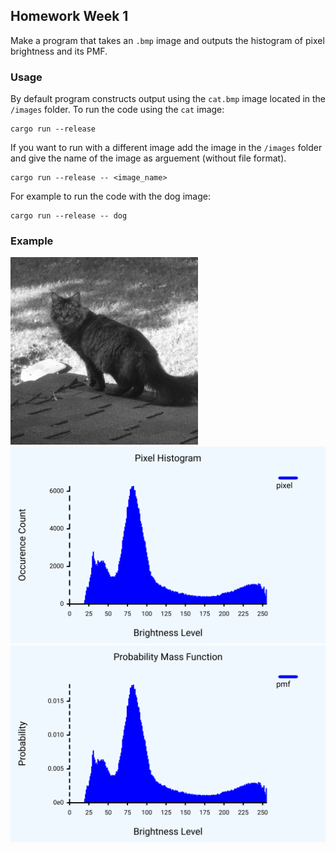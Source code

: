 ## Homework Week 1

Make a program that takes an `.bmp` image and outputs the histogram of pixel brightness and its PMF.

### Usage

By default program constructs output using the `cat.bmp` image located in the `/images` folder. To run the code using the `cat` image:

```
cargo run --release
```
If you want to run with a different image add the image in the `/images` folder and give the name of the image as arguement (without file format).

```
cargo run --release -- <image_name>
```
For example to run the code with the dog image:

```
cargo run --release -- dog
```

### Example

<img src=./images/cat.bmp width="300">
<img src=cat_pixel_histogram.svg width="550">
<img src=cat_pmf_histogram.svg width="550">